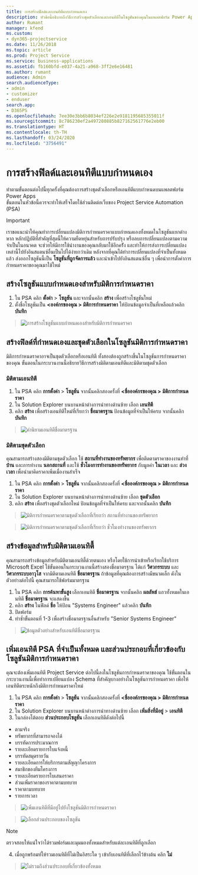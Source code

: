 ```yaml
---
title: การสร้างฟิลด์และเอนทิตีแบบกำหนดเอง
description: หัวข้อนี้อธิบายถึงวิธีการสร้างชุดตัวเลือกและเอนทิตีในโซลูชันของคุณในแพลตฟอร์ม Power Apps
author: Rumant
manager: kfend
ms.custom:
- dyn365-projectservice
ms.date: 11/26/2018
ms.topic: article
ms.prod: Project Service
ms.service: business-applications
ms.assetid: fb160bfd-e037-4a21-a968-3ff2e6e16481
ms.author: rumant
audience: Admin
search.audienceType:
- admin
- customizer
- enduser
search.app:
- D365PS
ms.openlocfilehash: 7ee30e3bb6b8034ef226e2e9181195685355011f
ms.sourcegitcommit: 8c786230ef2a497280885b827162561776e2eb00
ms.translationtype: HT
ms.contentlocale: th-TH
ms.lasthandoff: 03/24/2020
ms.locfileid: "3756491"
---
```

# <a name="create-custom-fields-and-entities"></a>การสร้างฟิลด์และเอนทิตีแบบกำหนดเอง 

ทำตามขั้นตอนต่อไปนี้ทุกครั้งที่คุณต้องการสร้างชุดตัวเลือกหรือเอนทิตีแบบกำหนดบนแพลตฟอร์ม Power Apps  
ขั้นตอนในหัวข้อนี้ควรจะทำให้เสร็จโดยใช้ส่วนติดต่อเว็บของ Project Service Automation (PSA)

> [!IMPORTANT]
> เราขอแนะนำให้คุณทำการเปลี่ยนแปลงมิติการกำหนดราคาแบบกำหนดเองทั้งหมดในโซลูชันแยกต่างหาก หลักปฏิบัติที่สำคัญที่สุดนี้ให้ความยืดหยุ่นสำหรับการปรับปรุง หรือลบการเปลี่ยนแปลงตามความจำเป็นในอนาคต จะช่วยให้มีการใช้นำงานของคุณกลับมาใช้อีกครััง และทำให้การส่งการเปลี่ยนแปลงเหล่านี้ไปยังอินสแตนซ์อื่นเป็นไปได้ง่ายกว่าเดิม หลังจากที่คุณได้ทำการเปลี่ยนแปลงที่จำเป็นทั้งหมดแล้ว ส่งออกโซลูชันนี้เป็น **โซลูชันที่ถูกจัดการแล้ว** และนำเข้าไปยังอินสแตนซ์อื่น ๆ เพื่อนำการตั้งค่าการกำหนดราคาของคุณมาใช้ใหม่


## <a name="create-a-custom-solution-for-pricing-dimensions"></a>สร้างโซลูชันแบบกำหนดเองสำหรับมิติการกำหนดราคา
1. ใน PSA คลิก **ตั้งค่า** > **โซลูชัน** และจากนั้นคลิก **สร้าง** เพื่อสร้างโซลูชันใหม่ 
2. ตั้งชื่อโซลูชันเป็น **\<องค์กรของคุณ > มิติการกำหนดราคา** ให้ป้อนข้อมูลจำเป็นที่เหลือแล้วคลิก **บันทึก**

> ![การสร้างโซลูชันแบบกำหนดเองสำหรับมิติการกำหนดราคา](media/Creation-of-custom-pricing-dimension-solution.PNG)
  
## <a name="create-custom-fields-and-option-sets-in-the-pricing-dimension-solution"></a>สร้างฟิลด์ที่กำหนดเองและชุดตัวเลือกในโซลูชันมิติการกำหนดราคา

มิติการกำหนดราคาอาจเป็นชุดตัวเลือกหรือเอนทิตี ทั้งสองต้องถูกสร้างขึ้นในโซลูชันการกำหนดราคาของคุณ ขั้นตอนในกระบวนงานนี้อธิบายวิธีการสร้างมิติตามเอนทิตีและมิติตามชุดตัวเลือก

### <a name="entity-based-dimensions"></a>มิติตามเอนทิตี

1. ใน PSA คลิก **การตั้งค่า** > **โซลูชัน** จากนั้นคลิกสองครั้งที่ **\<ชื่อองค์กรของคุณ > มิติการกำหนดราคา**
2. ใน Solution Explorer บนบานหน้าต่างการนำทางด้านซ้าย เลือก **เอนทิตี**
3. คลิก **สร้าง** เพื่อสร้างเอนทิตีใหม่ที่เรียกว่า **ชื่อมาตรฐาน** ป้อนข้อมูลที่จำเป็นให้ครบ จากนั้นคลิก **บันทึก**

> ![คำนิยามเอนทิตีชื่อมาตรฐาน](media/Standard-Title-entity-definition.png)


### <a name="option-set-based-dimensions"></a>มิติตามชุดตัวเลือก 
คุณสามารถสร้างสองมิติตามชุดตัวเลือก ใช้ **สถานที่ทำงานของทรัพยากร** เพื่อติดตามราคาของงานทำที่ **บ้าน** และการทำงาน **นอกสถานที่** และใช้ **ชั่วโมงการทำงานของทรัพยากร** กับมูลค่า **ในเวลา** และ **ล่วงเวลา** เพื่อนำมาคิดราคาเพิ่มเมื่องานสำเร็จ


1. ใน PSA คลิก **การตั้งค่า** > **โซลูชัน** จากนั้นคลิกสองครั้งที่ **\<ชื่อองค์กรของคุณ > มิติการกำหนดราคา** 
2. ใน Solution Explorer บนบานหน้าต่างการนำทางด้านซ้าย เลือก **ชุดตัวเลือก** 
3. คลิก **สร้าง** เพื่อสร้างชุดตัวเลือกใหม่ ป้อนข้อมูลที่จำเป็นให้ครบ และจากนั้นคลิก **บันทึก**

> ![มิติการกำหนดราคาตามชุดตัวเลือกที่เรียกว่า สถานที่ทำงานของทรัพยากร ](media/Option-set-PD-called-Resource-Work-Location.png)

> ![มิติการกำหนดราคาตามชุดตัวเลือกที่เรียกว่า ชั่วโมงทำงานของทรัพยากร ](media/Option-set-PD-called-Resource-Work-Hours.PNG)


## <a name="create-data-for-entity-based-dimensions"></a>สร้างข้อมูลสำหรับมิติตามเอนทิตี้

คุณสามารถสร้างข้อมูลสำหรับมิติตามเอนทิตี้ด้วยตนเอง หรือโดยใช้การนำเข้าหรือเรียกใช้บริการ Microsoft Excel ใช้ขั้นตอนในกระบวนงานนี้สร้างสองชื่อมาตรฐาน ได้แก่ **วิศวกรระบบ** และ **วิศวกรระบบอาวุโส** จากมิติตามเอนทิตี **ชื่อมาตรฐาน** ถ้าข้อมูลที่คุณต้องการสร้างมีขนาดเล็ก ดังในตัวอย่างต่อไปนี้ คุณสามารถใช้ฟอร์มมาตรฐาน

1. ใน PSA คลิก **การค้นหาขั้นสูง** เลือกเอนทิตี **ชื่อมาตรฐาน** จากนั้นคลิก **ผลลัพธ์** แถวทั้งหมดในเอนทิตี **ชื่อมาตรฐาน** จะแสดงขึ้น
2. คลิก **สร้าง** ในฟิลด์ **ชื่อ** ให้ป้อน "Systems Engineer" แล้วคลิก **บันทึก**
3. ปิดฟอร์ม 
4. ทำซ้ำขั้นตอนที่ 1-3 เพื่อสร้างชื่อมาตรฐานอื่นสำหรับ "Senior Systems Engineer"

> ![ข้อมูลตัวอย่างสำหรับเอนทิตีชื่อมาตรฐาน ](media/ST-data.png)

## <a name="add-all-required-psa-entities-and-related-components-to-the-pricing-dimension-solution"></a>เพิ่มเอนทิตี PSA ที่จำเป็นทั้งหมด และส่วนประกอบที่เกี่ยวข้องกับโซลูชันมิติการกำหนดราคา
คุณจะต้องเพิ่มเอนทิตี Project Service ต่อไปนี้ลงในโซลูชันการกำหนดราคาของคุณ ใช้ขั้นตอนในกระบวนงานนี้เพื่อทำการเปลี่ยนแปลง Schema ที่สำคัญบางอย่างในโซลูชันการกำหนดราคา เพื่อให้เอนทิตีตระหนักถึงมิติการกำหนดราคาใหม่

1. ใน PSA คลิก **การตั้งค่า** > **โซลูชัน** จากนั้นคลิกสองครั้งที่ **\<ชื่อองค์กรของคุณ > มิติการกำหนดราคา** 
2. ใน Solution Explorer บนบานหน้าต่างการนำทางด้านซ้าย เลือก **เพิ่มสิ่งที่มีอยู่** > **เอนทิตี**
3. ในกล่องโต้ตอบ **ส่วนประกอบโซลูชัน** เลือกเอนทิตีดังต่อไปนี้

- ตามจริง
- ทรัพยากรที่สามารถจองได้
- บรรทัดการประมาณการ
- รายละเอียดรายการใบแจ้งหนี้
- บรรทัดสมุดรายวัน
- รายละเอียดการให้บริการตามสัญญาโครงการ
- สมาชิกของทีมโครงการ
- รายละเอียดรายการใบเสนอราคา
- ส่วนเพิ่มราคาของราคาตามบทบาท
- ราคาตามบทบาท 
- รายการเวลา 

> ![เพิ่มเอนทิตีที่มีอยู่ไปยังโซลูชันมิติการกำหนดราคา](media/Existing-entities-to-PD-solution.png)

> ![เลือกส่วนประกอบของโซลูชัน](media/Dimension-Components.png)

> [!NOTE]
> ตรวจสอบให้แน่ใจว่าได้รวมฟอร์มและมุมมองทั้งหมดสำหรับแต่ละเอนทิตีที่ถูกเลือก

4. เมื่อถูกพร้อมท์ให้รวมเอนทิตีที่ไม่เป็นอิสระใด ๆ เข้ากับเอนทิตีที่เลือกไว้ข้างต้น คลิก **ไม่**

> ![ไม่รวมถึงส่วนประกอบที่เกี่ยวข้องทั้งหมด](media/Do-not-include-required.png)


